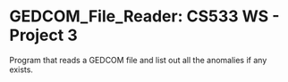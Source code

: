 # GEDCOM_File_Reader: CS533 WS - Project 3
Program that reads a GEDCOM file and list out all the anomalies if any exists.
